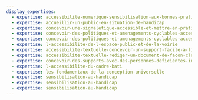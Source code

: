 ```yaml
---
display_expertises:
  - expertise: accessibilite-numerique-sensibilisation-aux-bonnes-pratiques
  - expertise: accueillir-un-public-en-situation-de-handicap
  - expertise: concevoir-une-signaletique-accessible-et-mettre-en-pratique
  - expertise: concevoir-des-politiques-et-amenagements-cyclables-accessibles-decouverte
  - expertise: concevoir-des-politiques-et-amenagements-cyclables-accessibles-niveau-avance
  - expertise: l-accessibilite-de-l-espace-public-et-de-la-voirie
  - expertise: accessibilite-textuelle-concevoir-un-support-facile-a-lire-et-a-comprendre-falc
  - expertise: accessibilite-textuelle-rediger-un-document-de-facon-claire-et-simple
  - expertise: concevoir-des-supports-avec-des-personnes-deficientes-intellectuelles
  - expertise: l-accessibilite-du-cadre-bati
  - expertise: les-fondamentaux-de-la-conception-universelle
  - expertise: sensibilisation-au-handicap
  - expertise: sensibilisation-au-handicap
  - expertise: sensibilisation-au-handicap
---
```

